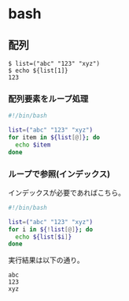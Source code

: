 # bash

## 配列

```console
$ list=("abc" "123" "xyz")
$ echo ${list[1]}
123
```

### 配列要素をループ処理

```bash
#!/bin/bash

list=("abc" "123" "xyz")
for item in ${list[@]}; do
  echo $item
done
```

### ループで参照(インデックス)

インデックスが必要であればこちら。

```bash
#!/bin/bash

list=("abc" "123" "xyz")
for i in ${!list[@]}; do
  echo ${list[$i]}
done
```

実行結果は以下の通り。

```console
abc
123
xyz
```
